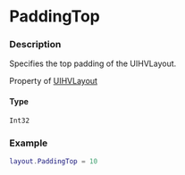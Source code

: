 # PaddingTop

### Description

Specifies the top padding of the UIHVLayout.

Property of [UIHVLayout](/classes/UIHVLayout/)

#### Type

`Int32`

### Example

```lua
layout.PaddingTop = 10
```
